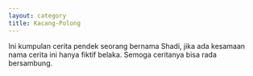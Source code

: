 ```yaml
---
layout: category
title: Kacang-Polong
---
```


Ini kumpulan cerita pendek seorang bernama Shadi, jika ada kesamaan nama cerita ini hanya fiktif belaka. Semoga ceritanya bisa rada bersambung.

